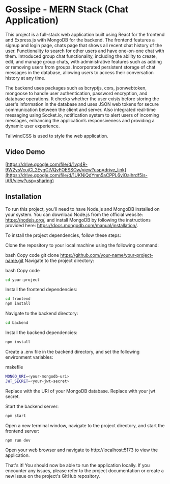 # Gossipe - MERN Stack (Chat Application)

This project is a full-stack web application built using React for the frontend and Express.js with MongoDB for the backend. The frontend features a signup and login page, chats page that shows all recent chat history of the user. Functionality to search for other users and have one-on-one chat with them. Introduced group chat functionality, including the ability to create, edit, and manage group chats, with administrative features such as adding or removing users from groups. Incorporated persistent storage of chat messages in the database, allowing users to access their conversation history at any time.

The backend uses packages such as bcryptjs, cors, jsonwebtoken, mongoose to handle user authentication, password encryption, and database operations. It checks whether the user exists before storing the user's information in the database and uses JSON web tokens for secure communication between the client and server. 
Also integrated real-time messaging using Socket.io, notification system to alert users of incoming messages, enhancing the application’s responsiveness and providing a dynamic user experience.

TailwindCSS is used to style the web application.

## Video Demo
[https://drive.google.com/file/d/1yq4R-9W2ysVcujCL2EygCtVQvFOESSOw/view?usp=drive_link](https://drive.google.com/file/d/1UKNiQdYmn5aCPPL6yiOaihrdf5is-iAR/view?usp=sharing)
 
## Installation

To run this project, you'll need to have Node.js and MongoDB installed on your system. You can download Node.js from the official website: https://nodejs.org/, and install MongoDB by following the instructions provided here: https://docs.mongodb.com/manual/installation/.

To install the project dependencies, follow these steps:

Clone the repository to your local machine using the following command:

bash
Copy code
git clone https://github.com/your-name/your-project-name.git
Navigate to the project directory:

bash
Copy code
```bash
cd your-project
```
Install the frontend dependencies:
```bash
cd frontend
npm install
```
Navigate to the backend directory:

```bash
cd backend
```
Install the backend dependencies:

```bash
npm install
```
Create a .env file in the backend directory, and set the following environment variables:

makefile
```bash
MONGO_URI=<your-mongodb-uri>
JWT_SECRET=<your-jwt-secret>
```
Replace <your-mongodb-uri> with the URI of your MongoDB database.
Replace <your-jwt-secret> with your jwt secret.

Start the backend server:

```bash
npm start
```
Open a new terminal window, navigate to the project directory, and start the frontend server:

```bash
npm run dev
```
Open your web browser and navigate to http://localhost:5173 to view the application.

That's it! You should now be able to run the application locally. If you encounter any issues, please refer to the project documentation or create a new issue on the project's GitHub repository.
    
  
